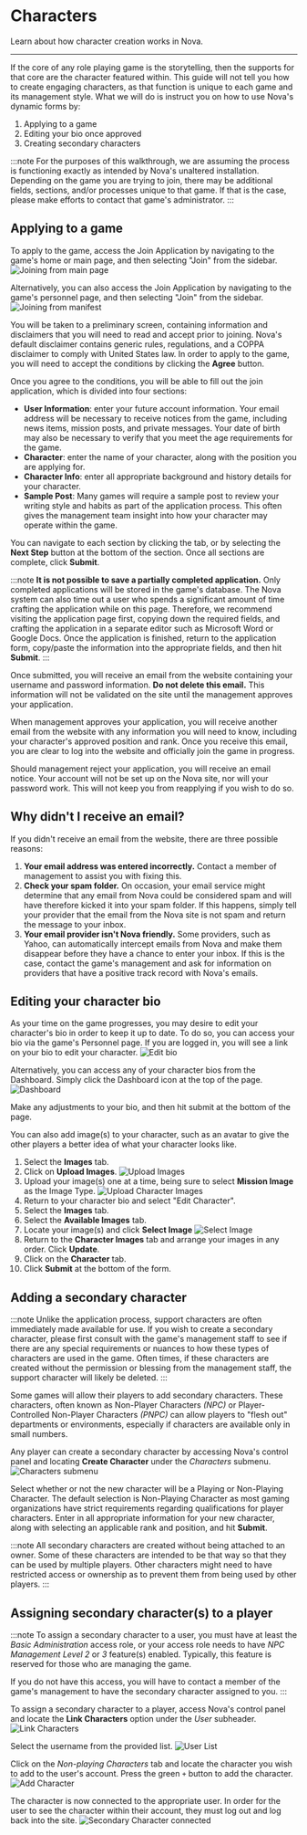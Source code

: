 # Characters

Learn about how character creation works in Nova.

---

If the core of any role playing game is the storytelling, then the supports for that core are the character featured within. This guide will not tell you how to create engaging characters, as that function is unique to each game and its management style. What we will do is instruct you on how to use Nova's dynamic forms by:

1. Applying to a game
2. Editing your bio once approved
3. Creating secondary characters

:::note
For the purposes of this walkthrough, we are assuming the process is functioning exactly as intended by Nova's unaltered installation. Depending on the game you are trying to join, there may be additional fields, sections, and/or processes unique to that game. If that is the case, please make efforts to contact that game's administrator.
:::

## Applying to a game

To apply to the game, access the Join Application by navigating to the game's home or main page, and then selecting "Join" from the sidebar.
![Joining from main page](/images/docs/2.6/using-characters/join-main.png)

Alternatively, you can also access the Join Application by navigating to the game's personnel page, and then selecting "Join" from the sidebar.
![Joining from manifest](/images/docs/2.6/using-characters/join-personnel.png)

You will be taken to a preliminary screen, containing information and disclaimers that you will need to read and accept prior to joining. Nova's default disclaimer contains generic rules, regulations, and a COPPA disclaimer to comply with United States law. In order to apply to the game, you will need to accept the conditions by clicking the **Agree** button.

Once you agree to the conditions, you will be able to fill out the join application, which is divided into four sections:

- **User Information**: enter your future account information. Your email address will be necessary to receive notices from the game, including news items, mission posts, and private messages. Your date of birth may also be necessary to verify that you meet the age requirements for the game.
- **Character**: enter the name of your character, along with the position you are applying for.
- **Character Info**: enter all appropriate background and history details for your character.
- **Sample Post**: Many games will require a sample post to review your writing style and habits as part of the application process. This often gives the management team insight into how your character may operate within the game.

You can navigate to each section by clicking the tab, or by selecting the **Next Step** button at the bottom of the section. Once all sections are complete, click **Submit**.

:::note
**It is not possible to save a partially completed application.** Only completed applications will be stored in the game's database. The Nova system can also time out a user who spends a significant amount of time crafting the application while on this page. Therefore, we recommend visiting the application page first, copying down the required fields, and crafting the application in a separate editor such as Microsoft Word or Google Docs. Once the application is finished, return to the application form, copy/paste the information into the appropriate fields, and then hit **Submit**.
:::

Once submitted, you will receive an email from the website containing your username and password information. **Do not delete this email.** This information will not be validated on the site until the management approves your application.

When management approves your application, you will receive another email from the website with any information you will need to know, including your character's approved position and rank. Once you receive this email, you are clear to log into the website and officially join the game in progress.

Should management reject your application, you will receive an email notice. Your account will not be set up on the Nova site, nor will your password work. This will not keep you from reapplying if you wish to do so.

## Why didn't I receive an email?

If you didn't receive an email from the website, there are three possible reasons:

1. **Your email address was entered incorrectly.** Contact a member of management to assist you with fixing this.
2. **Check your spam folder.** On occasion, your email service might determine that any email from Nova could be considered spam and will have therefore kicked it into your spam folder. If this happens, simply tell your provider that the email from the Nova site is not spam and return the message to your inbox.
3. **Your email provider isn't Nova friendly.** Some providers, such as Yahoo, can automatically intercept emails from Nova and make them disappear before they have a chance to enter your inbox. If this is the case, contact the game's management and ask for information on providers that have a positive track record with Nova's emails.

## Editing your character bio

As your time on the game progresses, you may desire to edit your character's bio in order to keep it up to date. To do so, you can access your bio via the game's Personnel page. If you are logged in, you will see a link on your bio to edit your character.
![Edit bio](/images/docs/2.6/using-characters/edit-character.png)

Alternatively, you can access any of your character bios from the Dashboard. Simply click the Dashboard icon at the top of the page.
![Dashboard](/images/docs/2.6/using-characters/dashboard.png)

Make any adjustments to your bio, and then hit submit at the bottom of the page.

You can also add image(s) to your character, such as an avatar to give the other players a better idea of what your character looks like.

1. Select the **Images** tab.
2. Click on **Upload Images**.
    ![Upload Images](/images/docs/2.6/using-characters/image-upload.png)
3. Upload your image(s) one at a time, being sure to select **Mission Image** as the Image Type.
    ![Upload Character Images](/images/docs/2.6/using-characters/image-choose.png)
4. Return to your character bio and select "Edit Character".
5. Select the **Images** tab.
6. Select the **Available Images** tab.
7. Locate your image(s) and click **Select Image**
    ![Select Image](/images/docs/2.6/using-characters/image-use.png)
8. Return to the **Character Images** tab and arrange your images in any order. Click **Update**.
9. Click on the **Character** tab.
10. Click **Submit** at the bottom of the form.

## Adding a secondary character

:::note
Unlike the application process, support characters are often immediately made available for use. If you wish to create a secondary character, please first consult with the game's management staff to see if there are any special requirements or nuances to how these types of characters are used in the game. Often times, if these characters are created without the permission or blessing from the management staff, the support character will likely be deleted.
:::

Some games will allow their players to add secondary characters. These characters, often known as Non-Player Characters *(NPC)* or Player-Controlled Non-Player Characters *(PNPC)* can allow players to "flesh out" departments or environments, especially if characters are available only in small numbers.

Any player can create a secondary character by accessing Nova's control panel and locating **Create Character** under the *Characters* submenu.
![Characters submenu](/images/docs/2.6/using-characters/create-location.png)

Select whether or not the new character will be a Playing or Non-Playing Character. The default selection is Non-Playing Character as most gaming organizations have strict requirements regarding qualifications for player characters. Enter in all appropriate information for your new character, along with selecting an applicable rank and position, and hit **Submit**.

:::note
All secondary characters are created without being attached to an owner. Some of these characters are intended to be that way so that they can be used by multiple players. Other characters might need to have restricted access or ownership as to prevent them from being used by other players.
:::

## Assigning secondary character(s) to a player

:::note
To assign a secondary character to a user, you must have at least the *Basic Administration* access role, or your access role needs to have *NPC Management Level 2* or *3* feature(s) enabled. Typically, this feature is reserved for those who are managing the game.

If you do not have this access, you will have to contact a member of the game's management to have the secondary character assigned to you.
:::

To assign a secondary character to a player, access Nova's control panel and locate the **Link Characters** option under the *User* subheader.
![Link Characters](/images/docs/2.6/using-characters/link-location.png)

Select the username from the provided list.
![User List](/images/docs/2.6/using-characters/link-selectuser.png)

Click on the *Non-playing Characters* tab and locate the character you wish to add to the user's account. Press the green `+` button to add the character.
![Add Character](/images/docs/2.6/using-characters/link-assign.png)

The character is now connected to the appropriate user. In order for the user to see the character within their account, they must log out and log back into the site.
![Secondary Character connected](/images/docs/2.6/using-characters/link-finished.png)
